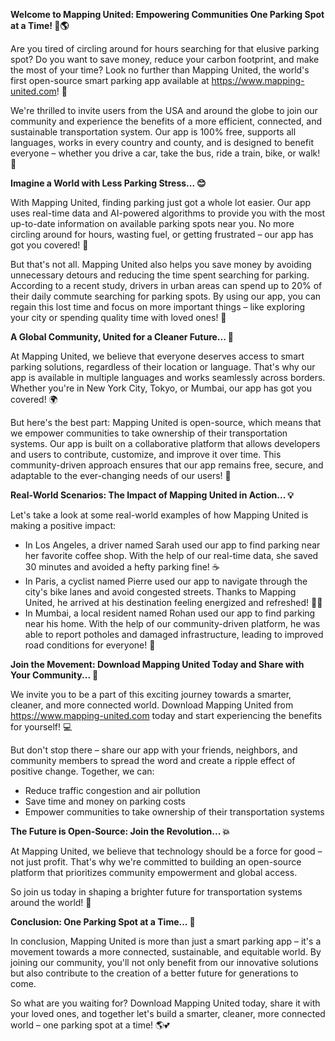 **Welcome to Mapping United: Empowering Communities One Parking Spot at a Time! 🚗🌎**

Are you tired of circling around for hours searching for that elusive parking spot? Do you want to save money, reduce your carbon footprint, and make the most of your time? Look no further than Mapping United, the world's first open-source smart parking app available at https://www.mapping-united.com! 🌟

We're thrilled to invite users from the USA and around the globe to join our community and experience the benefits of a more efficient, connected, and sustainable transportation system. Our app is 100% free, supports all languages, works in every country and county, and is designed to benefit everyone – whether you drive a car, take the bus, ride a train, bike, or walk! 🌈

**Imagine a World with Less Parking Stress... 😊**

With Mapping United, finding parking just got a whole lot easier. Our app uses real-time data and AI-powered algorithms to provide you with the most up-to-date information on available parking spots near you. No more circling around for hours, wasting fuel, or getting frustrated – our app has got you covered! 🚗

But that's not all. Mapping United also helps you save money by avoiding unnecessary detours and reducing the time spent searching for parking. According to a recent study, drivers in urban areas can spend up to 20% of their daily commute searching for parking spots. By using our app, you can regain this lost time and focus on more important things – like exploring your city or spending quality time with loved ones! 📆

**A Global Community, United for a Cleaner Future... 🌟**

At Mapping United, we believe that everyone deserves access to smart parking solutions, regardless of their location or language. That's why our app is available in multiple languages and works seamlessly across borders. Whether you're in New York City, Tokyo, or Mumbai, our app has got you covered! 🌍

But here's the best part: Mapping United is open-source, which means that we empower communities to take ownership of their transportation systems. Our app is built on a collaborative platform that allows developers and users to contribute, customize, and improve it over time. This community-driven approach ensures that our app remains free, secure, and adaptable to the ever-changing needs of our users! 🤝

**Real-World Scenarios: The Impact of Mapping United in Action... 💡**

Let's take a look at some real-world examples of how Mapping United is making a positive impact:

* In Los Angeles, a driver named Sarah used our app to find parking near her favorite coffee shop. With the help of our real-time data, she saved 30 minutes and avoided a hefty parking fine! ☕️
* In Paris, a cyclist named Pierre used our app to navigate through the city's bike lanes and avoid congested streets. Thanks to Mapping United, he arrived at his destination feeling energized and refreshed! 🚴‍♂️
* In Mumbai, a local resident named Rohan used our app to find parking near his home. With the help of our community-driven platform, he was able to report potholes and damaged infrastructure, leading to improved road conditions for everyone! 🌆

**Join the Movement: Download Mapping United Today and Share with Your Community... 📲**

We invite you to be a part of this exciting journey towards a smarter, cleaner, and more connected world. Download Mapping United from https://www.mapping-united.com today and start experiencing the benefits for yourself! 💻

But don't stop there – share our app with your friends, neighbors, and community members to spread the word and create a ripple effect of positive change. Together, we can:

* Reduce traffic congestion and air pollution
* Save time and money on parking costs
* Empower communities to take ownership of their transportation systems

**The Future is Open-Source: Join the Revolution... 💥**

At Mapping United, we believe that technology should be a force for good – not just profit. That's why we're committed to building an open-source platform that prioritizes community empowerment and global access.

So join us today in shaping a brighter future for transportation systems around the world! 🌟

**Conclusion: One Parking Spot at a Time... 🚗**

In conclusion, Mapping United is more than just a smart parking app – it's a movement towards a more connected, sustainable, and equitable world. By joining our community, you'll not only benefit from our innovative solutions but also contribute to the creation of a better future for generations to come.

So what are you waiting for? Download Mapping United today, share it with your loved ones, and together let's build a smarter, cleaner, more connected world – one parking spot at a time! 🌎💕